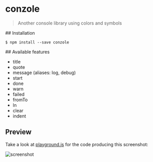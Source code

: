 conzole
=======
>Another console library using colors and symbols

## Installation

```
$ npm install --save conzole
```

## Available features

* title
* quote
* message (aliases: log, debug)
* start
* done
* warn
* failed
* fromTo
* ln
* clear
* indent


## Preview

Take a look at [playground.js](playground.js) for the code producing this screenshot:

![screenshot](conzole.png)
